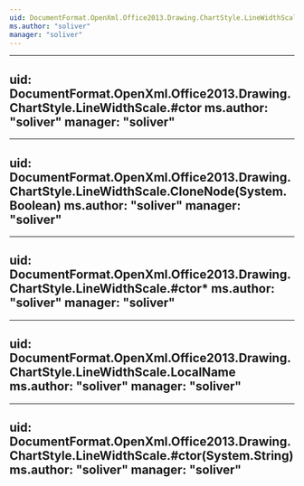 ```yaml
---
uid: DocumentFormat.OpenXml.Office2013.Drawing.ChartStyle.LineWidthScale
ms.author: "soliver"
manager: "soliver"
---
```


---
uid: DocumentFormat.OpenXml.Office2013.Drawing.ChartStyle.LineWidthScale.#ctor
ms.author: "soliver"
manager: "soliver"
---

---
uid: DocumentFormat.OpenXml.Office2013.Drawing.ChartStyle.LineWidthScale.CloneNode(System.Boolean)
ms.author: "soliver"
manager: "soliver"
---

---
uid: DocumentFormat.OpenXml.Office2013.Drawing.ChartStyle.LineWidthScale.#ctor*
ms.author: "soliver"
manager: "soliver"
---

---
uid: DocumentFormat.OpenXml.Office2013.Drawing.ChartStyle.LineWidthScale.LocalName
ms.author: "soliver"
manager: "soliver"
---

---
uid: DocumentFormat.OpenXml.Office2013.Drawing.ChartStyle.LineWidthScale.#ctor(System.String)
ms.author: "soliver"
manager: "soliver"
---
